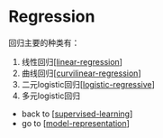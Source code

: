 # Regression
回归主要的种类有：
1. 线性回归[[linear-regression]]
2. 曲线回归[[curvilinear-regression]]
3. 二元logistic回归[[logistic-regressive]]
4. 多元logistic回归






- back to [[supervised-learning]]
- go to [[model-representation]]



[//begin]: # "Autogenerated link references for markdown compatibility"
[supervised-learning]: supervised-learning "Supervised Learning"
[model-representation]: model-representation "Model Representation"
[linear-regression]: linear-regression "Linear Regression"
[curvilinear-regression]: curvilinear-regression "Curvilinear Regression"
[logistic-regressive]: logistic-regressive "Logistic Regressive"
[//end]: # "Autogenerated link references"